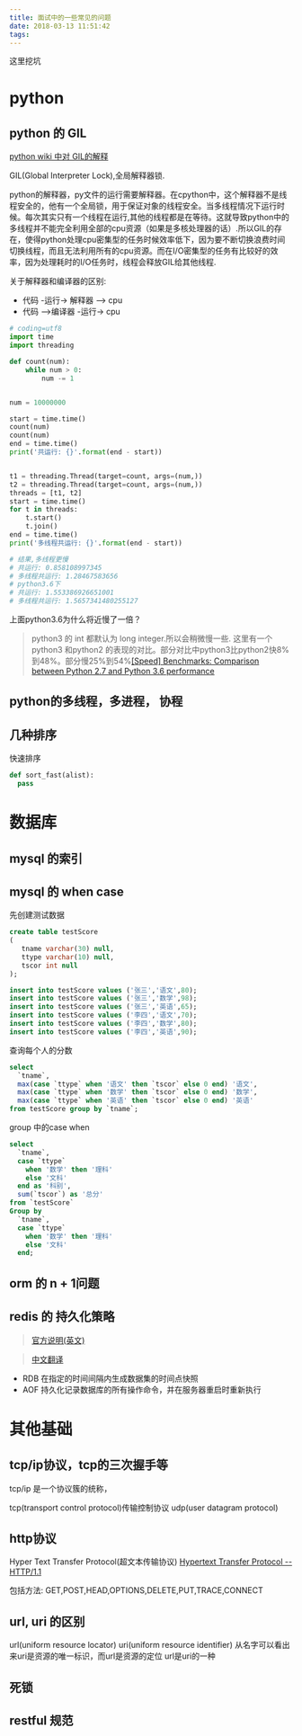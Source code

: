 ```yaml
---
title: 面试中的一些常见的问题
date: 2018-03-13 11:51:42
tags:
---
```


这里挖坑

# python

## python 的 GIL

[python wiki 中对 GIL的解释](https://wiki.python.org/moin/GlobalInterpreterLock)

GIL(Global Interpreter Lock),全局解释器锁.

python的解释器，py文件的运行需要解释器。在cpython中，这个解释器不是线程安全的，他有一个全局锁，用于保证对象的线程安全。当多线程情况下运行时候。每次其实只有一个线程在运行,其他的线程都是在等待。这就导致python中的多线程并不能完全利用全部的cpu资源（如果是多核处理器的话）.所以GIL的存在，使得python处理cpu密集型的任务时候效率低下，因为要不断切换浪费时间切换线程，而且无法利用所有的cpu资源。而在I/O密集型的任务有比较好的效率，因为处理耗时的I/O任务时，线程会释放GIL给其他线程.

关于解释器和编译器的区别:
- 代码 -运行-> 解释器 --> cpu
- 代码 -->编译器 -运行-> cpu

```python
# coding=utf8
import time
import threading

def count(num):
    while num > 0:
        num -= 1


num = 10000000

start = time.time()
count(num)
count(num)
end = time.time()
print('共运行: {}'.format(end - start))


t1 = threading.Thread(target=count, args=(num,))
t2 = threading.Thread(target=count, args=(num,))
threads = [t1, t2]
start = time.time()
for t in threads:
    t.start()
    t.join()
end = time.time()
print('多线程共运行: {}'.format(end - start))

# 结果,多线程更慢
# 共运行: 0.858108997345
# 多线程共运行: 1.28467583656
# python3.6下
# 共运行: 1.553386926651001
# 多线程共运行: 1.5657341480255127
```
上面python3.6为什么将近慢了一倍？
> python3 的 int 都默认为 long integer.所以会稍微慢一些.
> 这里有一个python3 和python2 的表现的对比。部分对比中python3比python2快8%到48%。部分慢25%到54%[[Speed] Benchmarks: Comparison between Python 2.7 and Python 3.6 performance](https://mail.python.org/pipermail/speed/2016-November/000474.html)

## python的多线程，多进程， 协程

## 几种排序

快速排序
```python
def sort_fast(alist):
  pass
```


# 数据库

## mysql 的索引

## mysql 的 when case

先创建测试数据
```sql
create table testScore    
(       
   tname varchar(30) null,    
   ttype varchar(10) null,    
   tscor int null   
);    

insert into testScore values ('张三','语文',80);   
insert into testScore values ('张三','数学',98);    
insert into testScore values ('张三','英语',65);    
insert into testScore values ('李四','语文',70);    
insert into testScore values ('李四','数学',80);    
insert into testScore values ('李四','英语',90);    
```

查询每个人的分数
```sql
select
  `tname`,
  max(case `ttype` when '语文' then `tscor` else 0 end) '语文',
  max(case `ttype` when '数学' then `tscor` else 0 end) '数学',
  max(case `ttype` when '英语' then `tscor` else 0 end) '英语'
from testScore group by `tname`;
```

group 中的case when
```sql
select
  `tname`,
  case `ttype`
    when '数学' then '理科'
    else '文科'
  end as '科别',
  sum(`tscor`) as '总分'
from `testScore`
Group by
  `tname`,
  case `ttype`
    when '数学' then '理科'
    else '文科'
  end;

```

## orm 的 n + 1问题

## redis 的 持久化策略

> [官方说明(英文)](https://redis.io/topics/persistence)

> [中文翻译](http://doc.redisfans.com/topic/persistence.html)

- RDB 在指定的时间间隔内生成数据集的时间点快照
- AOF 持久化记录数据库的所有操作命令，并在服务器重启时重新执行


# 其他基础

## tcp/ip协议，tcp的三次握手等

tcp/ip 是一个协议簇的统称，

tcp(transport control protocol)传输控制协议
udp(user datagram protocol)

## http协议

Hyper Text Transfer Protocol(超文本传输协议)
[Hypertext Transfer Protocol -- HTTP/1.1](https://www.w3.org/Protocols/rfc2616/rfc2616-sec9.html)

包括方法:
GET,POST,HEAD,OPTIONS,DELETE,PUT,TRACE,CONNECT

## url, uri 的区别
url(uniform resource locator)
uri(uniform resource identifier)
从名字可以看出来uri是资源的唯一标识，而url是资源的定位
url是uri的一种

## 死锁

## restful 规范
